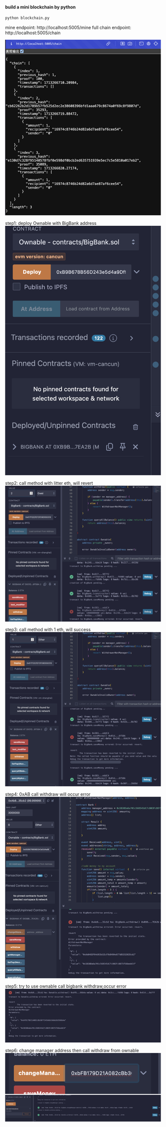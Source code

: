 #### build a mini blockchain by python
```python
python blockchain.py
```

mine endpoint: http://localhost:5005/mine
full chain endpoint: http://localhost:5005/chain

![chain screenshot](image.png)

step1: deploy Ownable with BigBank address
![pg1](image-6.png)

step2: call method with litter eth, will revert
![pg2](image-2.png)

step3: call method with 1 eth, will success
![pg3](image-3.png)

step4: 0xAB call withdraw will occur error
![p4](image-7.png)

step5: try to use ownable call bigbank withdraw,occur error
![p5](image-8.png)

step6: change manager address then call withdraw from ownable
![p6](image-9.png)
![p7](image-10.png)
